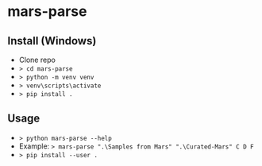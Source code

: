 # mars-parse

## Install (Windows)
<ul>
  <li>Clone repo</li>
  <li><code>> cd mars-parse</code></li>
  <li><code>> python -m venv venv</code></li>
  <li><code>> venv\scripts\activate</code></li>
  <li><code>> pip install .</code></li>
</ul>

## Usage
<ul>
  <li><code>> python mars-parse --help</code></li>
  <li>Example: <code>> mars-parse ".\Samples from Mars" ".\Curated-Mars" C D F</code></li>
  <li><code>> pip install --user . </code></li>
</ul>
